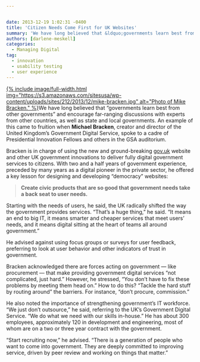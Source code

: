 ```yaml
---


date: 2013-12-19 1:02:31 -0400
title: 'Citizen Needs Come First for UK Websites'
summary: 'We have long believed that &ldquo;governments learn best from other governments&rdquo; and encourage far-ranging discussions with experts from other countries, as well as state and local governments. &nbsp;An example of &nbsp;this came to fruition when&nbsp;Michael Bracken, creator and director of the United Kingdom&rsquo;s Government Digital Service, spoke to a'
authors: [darlene-meskell]
categories:
  - Managing Digital
tag:
  - innovation
  - usability testing
  - user experience
---
```


<p dir="ltr">
  <a href="https://s3.amazonaws.com/sitesusa/wp-content/uploads/sites/212/2013/12/mike-bracken.jpg">
{% include image/full-width.html img="https://s3.amazonaws.com/sitesusa/wp-content/uploads/sites/212/2013/12/mike-bracken.jpg" alt="Photo of Mike Bracken." %}</a>We have long believed that “governments learn best from other governments” and encourage far-ranging discussions with experts from other countries, as well as state and local governments.  An example of  this came to fruition when <strong>Michael Bracken</strong>, creator and director of the United Kingdom’s Government Digital Service, spoke to a cadre of Presidential Innovation Fellows and others in the GSA auditorium.
</p>

<p dir="ltr">
  Bracken is in charge of using the new and ground-breaking <a href="http://www.gov.uk/">gov.uk</a> website and other UK government innovations to deliver fully digital government services to citizens.  With two and a half years of government experience, preceded by many years as a digital pioneer in the private sector, he offered a key lesson for designing and developing “democracy” websites:
</p>

> <p dir="ltr">
>   <strong>Create civic products that are so good that government needs take a back seat to user needs.</strong>
> </p>

<p dir="ltr">
  Starting with the needs of users, he said, the UK radically shifted the way the government provides services. “That’s a huge thing,” he said. “It means an end to big IT, it means smarter and cheaper services that meet users’ needs, and it means digital sitting at the heart of teams all around government.”
</p>

<p dir="ltr">
  He advised against using focus groups or surveys for user feedback, preferring to look at user behavior and other indicators of trust in government.
</p>

<p dir="ltr">
  Bracken acknowledged there are forces acting on government — like procurement — that make providing government digital services “not complicated, just hard.”  However, he stressed, “You don’t have to fix these problems by meeting them head on.”  How to do this? “Tackle the hard stuff by routing around” the barriers.  For instance, “don’t procure, commission.”
</p>

<p dir="ltr">
  He also noted the importance of strengthening government’s IT workforce.  “We just don’t outsource,” he said, referring to the UK’s Government Digital Service.  “We do what we need with our skills in-house.”  He has about 300 employees, approximately 120 in development and engineering, most of whom are on a two or three year contract with the government.
</p>

<p dir="ltr">
  “Start recruiting now,” he advised.  “There is a generation of people who want to come into government.  They are deeply committed to improving service, driven by peer review and working on things that matter.”
</p>
